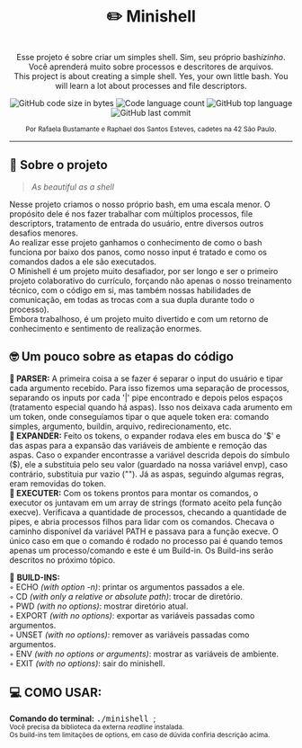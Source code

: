 <h1 align="center">
	✏️ Minishell
</h1>

<p align="center"><br>
Esse projeto é sobre criar um simples shell. Sim, seu próprio bash<i>izinho</i>. Você aprenderá muito sobre processos e descritores de arquivos.<br>
This project is about creating a simple shell. Yes, your own little bash. You will learn a lot about processes and file descriptors.<br>
</p>

<p align="center">
	<img alt="GitHub code size in bytes" src="https://img.shields.io/github/languages/code-size/rafaelabdm/so_long?color=lightblue" />
	<img alt="Code language count" src="https://img.shields.io/github/languages/count/rafaelabdm/so_long?color=yellow" />
	<img alt="GitHub top language" src="https://img.shields.io/github/languages/top/rafaelabdm/so_long?color=blue" />
	<img alt="GitHub last commit" src="https://img.shields.io/github/last-commit/rafaelabdm/so_long?color=green" />
</p>

<p align="center">
<SUB>Por Rafaela Bustamante e Raphael dos Santos Esteves, cadetes na 42 São Paulo.</SUB>
</p>

---

<h2>🐚 Sobre o projeto</h2>

> _As beautiful as a shell_
<p>
Nesse projeto criamos o nosso próprio bash, em uma escala menor. O propósito dele é nos fazer trabalhar com múltiplos processos, 
file descriptors, tratamento de entrada do usuário, entre diversos outros desafios menores.<br>
Ao realizar esse projeto ganhamos o conhecimento de como o bash funciona por baixo dos panos, como nosso input é tratado e como os 
comandos dados a ele são executados.<br>
O Minishell é um projeto muito desafiador, por ser longo e ser o primeiro projeto colaborativo do currículo, forçando não apenas o  nosso 
treinamento técnico, com o código em si, mas também nossas habilidades de comunicação, em todas as trocas com a sua dupla durante todo o processo). <br>
Embora trabalhoso, é um projeto muito divertido e com um retorno de conhecimento e sentimento de realização enormes.
<br>
</p>

<h2>🤓 Um pouco sobre as etapas do código</h2>

<p>
🔪<b> PARSER:</b> A primeira coisa a se fazer é separar o input do usuário e tipar cada argumento recebido. Para isso fizemos uma separação de processos, 
separando os inputs por cada '|' pipe encontrado e depois pelos espaços (tratamento especial quando há aspas). Isso nos deixava cada arumento em um token, 
onde conseguíamos tipar o que aquele token era: comando simples, argumento, buildin, arquivo, redirecionamento, etc.<br>
📖<b> EXPANDER:</b> Feito os tokens, o expander rodava eles em busca do '$' e das aspas para a expansão das variáveis de ambiente e remoção das aspas. 
Caso o expander encontrasse a variável descrida depois do símbulo ($), ele a substituia pelo seu valor (guardado na nossa variável envp), caso contrário, 
substituia pur vazio (""). Já as aspas, seguindo algumas regras, eram removidas do token.<br>
🏁<b> EXECUTER:</b> Com os tokens prontos para montar os comandos, o executor os juntavam em um array de strings (formato aceito pela função execve). 
Verificava a quantidade de processos, checando a quantidade de pipes, e abria processos filhos para lidar com os comandos. Checava o caminho
disponível da variável PATH e passava para a função execve. O único caso em que o comando é rodado no processo pai é quando temos apenas um processo/comando 
e este é um Build-in. Os Build-ins serão descritos no próximo tópico.<br>
</p>

<p>
🔨 <b>BUILD-INS:</b><br>
◦ ECHO <i>(with option -n)</i>: printar os argumentos passados a ele.<br>
◦ CD <i>(with only a relative or absolute path)</i>: trocar de diretório. <br>
◦ PWD <i>(with no options)</i>: mostrar diretório atual. <br>
◦ EXPORT <i>(with no options)</i>: exportar as variáveis passadas como argumentos. <br>
◦ UNSET <i>(with no options)</i>: remover as variáveis passadas como argumentos.<br>
◦ ENV <i>(with no options or arguments)</i>: mostrar as variáveis de ambiente. <br>
◦ EXIT <i>(with no options)</i>: sair do minishell. <br>
</p>

<h2>💻 COMO USAR:</h2>

<p>
<b>Comando do terminal:</b> <TT> ./minishell </TT>;<br>
<SUB>Você precisa da biblioteca da externa <i>readline</i> instalada.</SUB><br>
<SUB>Os build-ins tem limitações de options, em caso de dúvida confiria descrição acima.</SUB>
</p>

